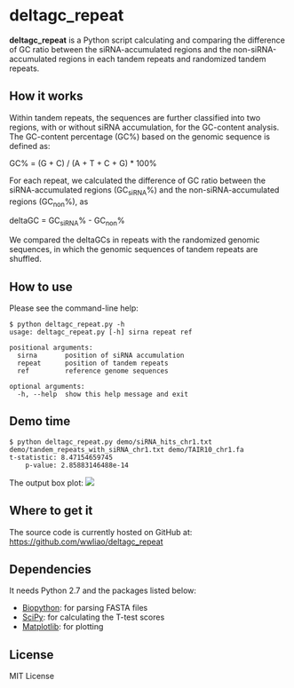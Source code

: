 # deltagc_repeat
**deltagc_repeat** is a Python script calculating and comparing the difference 
of GC ratio between the siRNA-accumulated regions and the non-siRNA-accumulated
 regions in each tandem repeats and randomized tandem repeats.

## How it works
Within tandem repeats, the sequences are further classified into two regions, 
with or without siRNA accumulation, for the GC-content analysis. The GC-content
percentage (GC%) based on the genomic sequence is defined as:

GC% = (G + C) / (A + T + C + G) * 100%

For each repeat, we calculated the difference of GC ratio between the 
siRNA-accumulated regions (GC<sub>siRNA</sub>%) and the non-siRNA-accumulated regions 
(GC<sub>non</sub>%), as 

deltaGC = GC<sub>siRNA</sub>% - GC<sub>non</sub>% 

We compared the deltaGCs in repeats with the randomized genomic sequences, in 
which the genomic sequences of tandem repeats are shuffled.

## How to use
Please see the command-line help:

    $ python deltagc_repeat.py -h
    usage: deltagc_repeat.py [-h] sirna repeat ref

    positional arguments:
      sirna       position of siRNA accumulation
      repeat      position of tandem repeats
      ref         reference genome sequences
    
    optional arguments:
      -h, --help  show this help message and exit

## Demo time

    $ python deltagc_repeat.py demo/siRNA_hits_chr1.txt demo/tandem_repeats_with_siRNA_chr1.txt demo/TAIR10_chr1.fa
    t-statistic: 8.47154659745
        p-value: 2.85883146488e-14

The output box plot:
![](https://raw2.github.com/wwliao/deltagc_repeat/master/demo/deltagc_boxplot.png)

## Where to get it
The source code is currently hosted on GitHub at: 
https://github.com/wwliao/deltagc_repeat

## Dependencies
It needs Python 2.7 and the packages listed below:
- [Biopython](www.biopython.org/): for parsing FASTA files
- [SciPy](http://www.scipy.org): for calculating the T-test scores
- [Matplotlib](http://matplotlib.sourceforge.net/): for plotting


## License
MIT License
